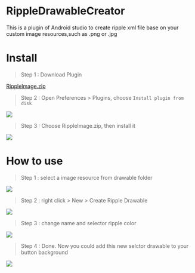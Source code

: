 ﻿RippleDrawableCreator
===
This is a plugin of Android studio to create ripple xml file base on your custom image resources,such as .png or .jpg

Install
===
> Step 1 : Download Plugin

[RippleImage.zip](./RippleImage.zip)

> Step 2 : Open Preferences > Plugins, choose `Install plugin from disk`

![](https://i.imgur.com/oRK3d15.png)


> Step 3 : Choose RippleImage.zip, then install it

![](https://i.imgur.com/XuaY1xW.png)

How to use
===
> Step 1 : select a image resource from drawable folder

![](https://i.imgur.com/0gRGKFI.png)

> Step 2 : right click > New > Create Ripple Drawable

![](https://i.imgur.com/Hx442lF.png)

> Step 3 : change name and selector ripple color

![](https://i.imgur.com/R2kFgzx.png)
> Step 4 : Done. Now you could add this new selctor drawable to your button background

![](https://i.imgur.com/MhaZjCs.png)
